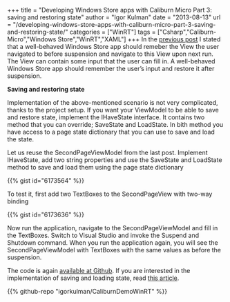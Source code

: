 +++
title = "Developing Windows Store apps with Caliburn Micro Part 3: saving and restoring state"
author = "Igor Kulman"
date = "2013-08-13"
url = "/developing-windows-store-apps-with-caliburn-micro-part-3-saving-and-restoring-state/"
categories = ["WinRT"]
tags = ["Csharp","Caliburn-Micro","Windows Store","WinRT","XAML"]
+++
In the [previous post][1] I stated that a well-behaved Windows Store app should remeber the View the user navigated to before suspension and navigate to this View upon next run. The View can contain some input that the user can fill in. A well-behaved Windows Store app should remember the user&#8217;s input and restore it after suspension. 

**Saving and restoring state**

Implementation of the above-mentioned scenario is not very complicated, thanks to the project setup. If you want your ViewModel to be able to save and restore state, implement the IHaveState interface. It contains two method that you can override; SaveState and LoadState. In bith method you have access to a page state dictionary that you can use to save and load the state. 

<!--more-->

Let us reuse the SecondPageViewModel from the last post. Implement IHaveState, add two string properties and use the SaveState and LoadState method to save and load them using the page state dictionary

{{% gist id="6173564" %}}

To test it, first add two TextBoxes to the SecondPageView with two-way binding

{{% gist id="6173636" %}}

Now run the application, navigate to the SecondPageViewModel and fill in the TextBoxes. Switch to Visual Studio and invoke the Suspend and Shutdown command. When you run the application again, you will see the SecondPageViewModel with TextBoxes with the same values as before the suspension.

The code is again [available at Github][2]. If you are interested in the implementation of saving and loading state, read [this article][3].

 [1]: http://blog.kulman.sk/developing-windows-store-apps-with-caliburn-micro-part-2-navigation/ "Developing Windows Store apps with Caliburn Micro Part 2: navigation"
 [2]: https://github.com/igorkulman/CaliburnDemoWinRT
 [3]: http://nybbles.blogspot.cz/2013/02/winrt-caliburnmicro-and-ioc-part-3.html

{{% github-repo "igorkulman/CaliburnDemoWinRT" %}}